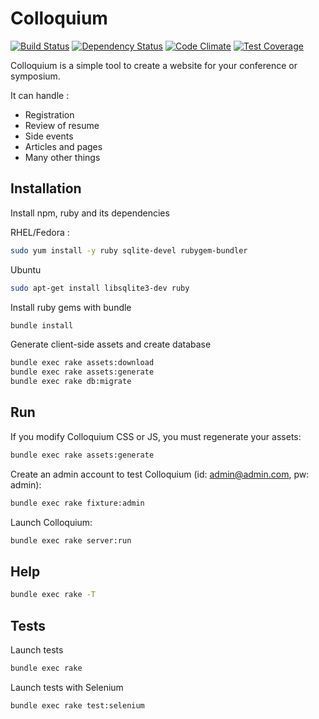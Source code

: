 Colloquium
==========

[![Build Status](https://travis-ci.org/superboum/etude-pratique.svg?branch=master)](https://travis-ci.org/superboum/etude-pratique)
[![Dependency Status](https://gemnasium.com/superboum/etude-pratique.svg)](https://gemnasium.com/superboum/etude-pratique)
[![Code Climate](https://codeclimate.com/github/superboum/etude-pratique/badges/gpa.svg)](https://codeclimate.com/github/superboum/etude-pratique)
[![Test Coverage](https://codeclimate.com/github/superboum/etude-pratique/badges/coverage.svg)](https://codeclimate.com/github/superboum/etude-pratique)

Colloquium is a simple tool to create a website for your conference or symposium.

It can handle :

  * Registration
  * Review of resume
  * Side events
  * Articles and pages
  * Many other things

Installation
------------

Install npm, ruby and its dependencies

RHEL/Fedora :

```bash
sudo yum install -y ruby sqlite-devel rubygem-bundler
```
Ubuntu

```bash
sudo apt-get install libsqlite3-dev ruby 
```

Install ruby gems with bundle

```bash
bundle install
```
Generate client-side assets and create database

```bash
bundle exec rake assets:download
bundle exec rake assets:generate
bundle exec rake db:migrate
```

Run
---

If you modify Colloquium CSS or JS, you must regenerate your assets:

```bash
bundle exec rake assets:generate
```

Create an admin account to test Colloquium (id: admin@admin.com, pw: admin):

```bash
bundle exec rake fixture:admin
```

Launch Colloquium:

```bash
bundle exec rake server:run
```

Help
----

```bash
bundle exec rake -T
```

Tests
-----

Launch tests

```bash
bundle exec rake
```

Launch tests with Selenium

```bash
bundle exec rake test:selenium
```
